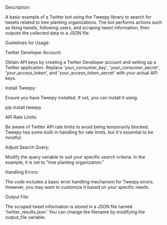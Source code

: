 Description:

A basic example of a Twitter bot using the Tweepy library to search for tweets related to tree planting organizations. 
The bot performs actions such as liking tweets, following users, and scraping tweet information, then outputs the collected data to a JSON file.

Guidelines for Usage:

Twitter Developer Account:

Obtain API keys by creating a Twitter Developer account and setting up a Twitter application. 
Replace 'your_consumer_key', 'your_consumer_secret', 'your_access_token', and 'your_access_token_secret' with your actual API keys.

Install Tweepy:

Ensure you have Tweepy installed. If not, you can install it using:

pip install tweepy

API Rate Limits:

Be aware of Twitter API rate limits to avoid being temporarily blocked. 
Tweepy has some built-in handling for rate limits, but it's essential to be mindful.

Adjust Search Query:

Modify the query variable to suit your specific search criteria. In the example, it is set to "tree planting organization."

Handling Errors:

The code includes a basic error handling mechanism for Tweepy errors. However, you may want to customize it based on your specific needs.

Output File:

The scraped tweet information is stored in a JSON file named 'twitter_results.json.' You can change the filename by modifying the output_file variable.


